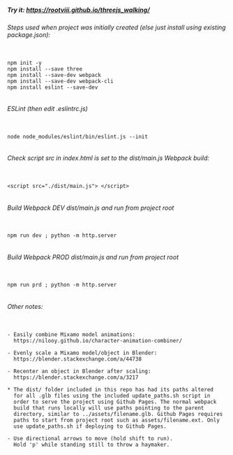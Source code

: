 ##### Try it: https://rootviii.github.io/threejs_walking/

###### Steps used when project was initially created (else just install using existing package.json):
<pre>
    <code>
npm init -y
npm install --save three
npm install --save-dev webpack
npm install --save-dev webpack-cli
npm install eslint --save-dev
    </code>
</pre>

###### ESLint (then edit .eslintrc.js)
<pre>
    <code>
node node_modules/eslint/bin/eslint.js --init
    </code>
</pre>

###### Check script src in index.html is set to the dist/main.js Webpack build:
<pre>
    <code>
&ltscript src="./dist/main.js"&gt; &lt;/script&gt;
    </code>
</pre>

###### Build Webpack DEV dist/main.js and run from project root
<pre>
    <code>
npm run dev ; python -m http.server
    </code>
</pre>

###### Build Webpack PROD dist/main.js and run from project root
<pre>
    <code>
npm run prd ; python -m http.server
    </code>
</pre>

###### Other notes:

<pre>
    <code>
- Easily combine Mixamo model animations:
  https://nilooy.github.io/character-animation-combiner/

- Evenly scale a Mixamo model/object in Blender:
  https://blender.stackexchange.com/a/44738

- Recenter an object in Blender after scaling:
  https://blender.stackexchange.com/a/3217

* The dist/ folder included in this repo has had its paths altered
  for all .glb files using the included update_paths.sh script in
  order to serve the project using Github Pages. The normal webpack
  build that runs locally will use paths pointing to the parent
  directory, similar to ../assets/filename.glb. Github Pages requires
  paths to start from project root such as assets/filename.ext. Only
  use update_paths.sh if deploying to Github Pages.

- Use directional arrows to move (hold shift to run).
  Hold 'p' while standing still to throw a haymaker.
    </code>
</pre>
